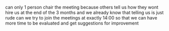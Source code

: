 can only 1 person chair the meeting because others tell us how they wont hire us at the end of the 3 months and we already know that telling us is just rude 
can we try to join the meetings at exactly 14:00 so that we can have more time to be evaluated and get suggestions for improvement 


